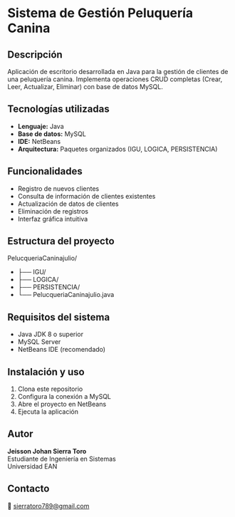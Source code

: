 # Sistema de Gestión Peluquería Canina

## Descripción
Aplicación de escritorio desarrollada en Java para la gestión de clientes de una peluquería canina. Implementa operaciones CRUD completas (Crear, Leer, Actualizar, Eliminar) con base de datos MySQL.

## Tecnologías utilizadas
- **Lenguaje:** Java
- **Base de datos:** MySQL
- **IDE:** NetBeans
- **Arquitectura:** Paquetes organizados (IGU, LOGICA, PERSISTENCIA)

## Funcionalidades
- Registro de nuevos clientes
- Consulta de información de clientes existentes
- Actualización de datos de clientes
- Eliminación de registros
- Interfaz gráfica intuitiva

## Estructura del proyecto

PelucqueriaCaninajulio/
- ├── IGU/                   
- ├── LOGICA/                
- ├── PERSISTENCIA/           
- └── PelucqueriaCaninajulio.java  

## Requisitos del sistema
- Java JDK 8 o superior
- MySQL Server
- NetBeans IDE (recomendado)

## Instalación y uso
1. Clona este repositorio
2. Configura la conexión a MySQL
3. Abre el proyecto en NetBeans
4. Ejecuta la aplicación

## Autor
**Jeisson Johan Sierra Toro**  
Estudiante de Ingeniería en Sistemas  
Universidad EAN

## Contacto
📧 sierratoro789@gmail.com
